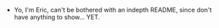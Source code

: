 - Yo, I'm Eric, can't be bothered with an indepth README, since don't have anything to show... YET.
